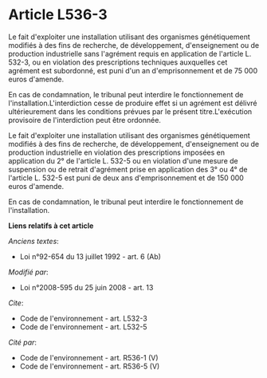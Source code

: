 # Article L536-3

Le fait d'exploiter une installation utilisant des organismes génétiquement modifiés à des fins de recherche, de
développement, d'enseignement ou de production industrielle sans l'agrément requis en application de l'article L. 532-3, ou
en violation des prescriptions techniques auxquelles cet agrément est subordonné, est puni d'un an d'emprisonnement et de 75
000 euros d'amende. 

En cas de condamnation, le tribunal peut interdire le fonctionnement de l'installation.L'interdiction cesse de produire effet
si un agrément est délivré ultérieurement dans les conditions prévues par le présent titre.L'exécution provisoire de
l'interdiction peut être ordonnée. 

Le fait d'exploiter une installation utilisant des organismes génétiquement modifiés à des fins de recherche, de
développement, d'enseignement ou de production industrielle en violation des prescriptions imposées en application du 2° de
l'article L. 532-5 ou en violation d'une mesure de suspension ou de retrait d'agrément prise en application des 3° ou 4° de
l'article L. 532-5 est puni de deux ans d'emprisonnement et de 150 000 euros d'amende. 

En cas de condamnation, le tribunal peut interdire le fonctionnement de l'installation.

**Liens relatifs à cet article**

_Anciens textes_:

  - Loi n°92-654 du 13 juillet 1992 - art. 6 (Ab)

_Modifié par_:

  - Loi n°2008-595 du 25 juin 2008 - art. 13

_Cite_:

  - Code de l'environnement - art. L532-3
  - Code de l'environnement - art. L532-5

_Cité par_:

  - Code de l'environnement - art. R536-1 (V)
  - Code de l'environnement - art. R536-5 (V)
